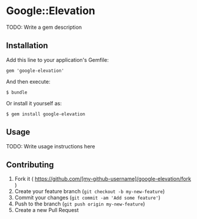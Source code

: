 # Google::Elevation

TODO: Write a gem description

## Installation

Add this line to your application's Gemfile:

    gem 'google-elevation'

And then execute:

    $ bundle

Or install it yourself as:

    $ gem install google-elevation

## Usage

TODO: Write usage instructions here

## Contributing

1. Fork it ( https://github.com/[my-github-username]/google-elevation/fork )
2. Create your feature branch (`git checkout -b my-new-feature`)
3. Commit your changes (`git commit -am 'Add some feature'`)
4. Push to the branch (`git push origin my-new-feature`)
5. Create a new Pull Request

